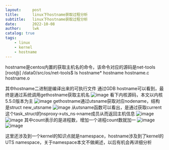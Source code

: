 ```yaml
---
layout:     post
title:      linux下hostname获取过程分析
subtitle:   linux下hostname获取过程分析
date:       2022-10-08
author:     lwk
catalog: true
tags:
    - linux
    - kernel
    - hostname
---
```


hostname是centos内置的获取主机名的命令，该命令对应的源码是net-tools
[root@] /data0/src/os/net-tools$ ls hostname*
hostname  hostname.c  hostname.o

其中hostname二进制是编译出来的可执行文件
通过GDB hostname可以看到，最终是通过系统调用gethostname获取主机名
![image](https://user-images.githubusercontent.com/36918717/194737638-fc8b0eb7-72b0-4ccb-9c51-b08650ed6605.png)
看下内核源码，本文以内核5.5.0版本为主
![image](https://user-images.githubusercontent.com/36918717/194737643-ffe5ff5f-b961-4a04-9260-86f6664bedfa.png)
gethostname通过utsname获取对应nodename，结构是struct new_utsname
![image](https://user-images.githubusercontent.com/36918717/194737645-ab78c51a-377f-4db1-81ba-4a693b65767b.png)
从utsname函数可以看出，是通过获取current这个task_struct的nsproxy->uts_ns->name成员从而返回主机信息
![image](https://user-images.githubusercontent.com/36918717/194737652-a679dc67-bccf-426a-ac48-6f4737483d4f.png)
![image](https://user-images.githubusercontent.com/36918717/194737655-db8f84c0-2293-42a2-922f-de8a5afe13ec.png)
其中count表示的是进程数，增加一个进程count数就加一
![image](https://user-images.githubusercontent.com/36918717/194737660-2aea9d1a-e982-4d2d-b011-dab2bde03954.png)
![image](https://user-images.githubusercontent.com/36918717/194737665-a444bed8-eba2-43ff-8611-a98bff9534b8.png)

这里还涉及到一个kernel的知识点就是namespace，hostname涉及到了kernel的UTS namespace，关于namespace本文不做阐述，以后有机会再详细分析
